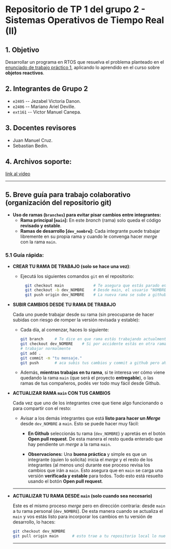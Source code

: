 # Repositorio de TP 1 del grupo 2 - Sistemas Operativos de Tiempo Real (II)

## 1. Objetivo
Desarrollar un programa en RTOS que resuelva el problema planteado en el [enunciado de trabajo práctico 1](https://docs.google.com/document/d/1i_nvWkR8Uy2a3vuZ9dQ0bey6un-p7EYcWo7U27207WE/edit?tab=t.0#heading=h.8jl34vsv9f2z), aplicando lo aprendido en el curso sobre **objetos reactivos**.

## 2. Integrantes de Grupo 2

- `e2405` -- Jezabel Victoria Danon.
- `e2406` -- Mariano Ariel Deville.
- `ext161` -- Victor Manuel Canepa.

## 3. Docentes revisores

- Juan Manuel Cruz.
- Sebastian Bedin.

## 4. Archivos soporte:
[link al video](https://drive.google.com/file/d/13P8zk9Db0W95AT1wKOAUxqjPOFZNQk1W/view?usp=sharing)

---

## 5. Breve guía para trabajo colaborativo (organización del repositorio git)

- **Uso de ramas (`branches`) para evitar pisar cambios entre integrantes:**
	- **Rama principal [`main`]:** En este _branch_ (rama) solo queda el código **revisado y estable**.
	- **Ramas de desarrollo [`dev_nombre`]:** Cada integrante puede trabajar libremente en su propia rama y cuando le convenga hacer _merge_ con la rama `main`.

### 5.1 Guía rápida:

- **CREAR TU RAMA DE TRABAJO (solo se hace una vez)**:

  - Ejecutá los siguientes comandos `git` en el repositorio:
    ```bash
      git checkout main	            # Te asegura que estás parado en el branch principal (main).
      git checkout -b dev_NOMBRE    # Desde main, el usuario "NOMBRE" crea una rama para desarrollo (dev).
      git push origin dev_NOMBRE    # La nueva rama se sube a github (desde el remoto se puede ver tanto main como dev_NOMBRE).
    ```
  
- **SUBIR CAMBIOS DESDE TU RAMA DE TRABAJO**

  Cada uno puede trabajar desde su rama (sin preocuparse de hacer subidas con riesgo de romper la versión revisada y estable):

    - Cada día, al comenzar, haces lo siguiente:
      ```bash
      git branch	 # Te dice en que rama estás trabajando actualmente (siempre debería ser la tuya evitando cambios en main).
      git checkout dev_NOMBRE	 # Si por accidente estás en otra rama, esto te asegura que ahora estás parado en tu branch de desarrollo (dev_NOMBRE).
      # trabajar normalmente
      git add .
      git commit -m "tu mensaje."
      git push       # aca subis tus cambios y commit a github pero ahora con el alivio de que no estas modificando la rama main.
      ```
    - Además, **mientras trabajas en tu rama**, si te interesa ver cómo viene quedando la rama `main` (que será el proyecto **entregable**), o las ramas de tus compañeros, podés ver todo muy fácil desde Github.

- **ACTUALIZAR RAMA `main` CON TUS CAMBIOS**

  Cada vez que uno de los integrantes cree que tiene algo funcionando o para compartir con el resto:

	- Avisar a los demás integrantes que está **listo para hacer un _Merge_** desde `dev_NOMBRE` a `main`. Esto se puede hacer muy fácil:
		
		- **En Github** seleccionás tu rama (`dev_NOMBRE`) y apretás en el botón **Open pull request**. De esta manera el resto queda enterado que hay pendiente un _merge_ a la rama `main`. 

		- **Observaciones:** Una **buena práctica** y simple es que un integrante (quien lo solicita) inicia el _merge_ y el resto de los integrantes (al menos uno) durante ese proceso revisa los cambios que irán a `main`. Esto asegura que en `main` se carga una versión **verificada y estable** para todos. Todo esto está resuelto usando el botón **Open pull request**.

	---

- **ACTUALIZAR TU RAMA DESDE `main` (solo cuando sea necesario)**

  Este es el mismo proceso _merge_ pero en dirección contraria: desde `main` a tu rama personal (`dev_NOMBRE`). De esta manera cuando se actualiza el `main` y vos estás listo para incorporar los cambios en tu versión de desarrollo, lo haces:
    ```bash
    git checkout dev_NOMBRE
    git pull origin main      # esto trae a tu repositorio local lo nuevo de main.
    ```
	---
